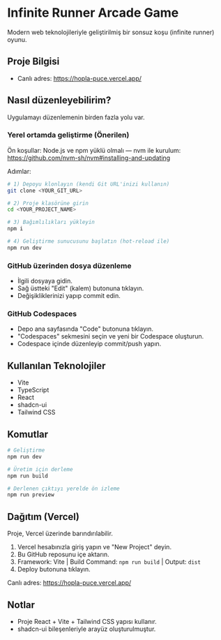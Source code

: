 # Infinite Runner Arcade Game

Modern web teknolojileriyle geliştirilmiş bir sonsuz koşu (infinite runner) oyunu.

## Proje Bilgisi

- Canlı adres: https://hopla-puce.vercel.app/

## Nasıl düzenleyebilirim?

Uygulamayı düzenlemenin birden fazla yolu var.

### Yerel ortamda geliştirme (Önerilen)

Ön koşullar: Node.js ve npm yüklü olmalı — nvm ile kurulum: https://github.com/nvm-sh/nvm#installing-and-updating

Adımlar:

```sh
# 1) Depoyu klonlayın (kendi Git URL'inizi kullanın)
git clone <YOUR_GIT_URL>

# 2) Proje klasörüne girin
cd <YOUR_PROJECT_NAME>

# 3) Bağımlılıkları yükleyin
npm i

# 4) Geliştirme sunucusunu başlatın (hot-reload ile)
npm run dev
```

### GitHub üzerinden dosya düzenleme

- İlgili dosyaya gidin.
- Sağ üstteki "Edit" (kalem) butonuna tıklayın.
- Değişikliklerinizi yapıp commit edin.

### GitHub Codespaces

- Depo ana sayfasında "Code" butonuna tıklayın.
- "Codespaces" sekmesini seçin ve yeni bir Codespace oluşturun.
- Codespace içinde düzenleyip commit/push yapın.

## Kullanılan Teknolojiler

- Vite
- TypeScript
- React
- shadcn-ui
- Tailwind CSS

## Komutlar

```sh
# Geliştirme
npm run dev

# Üretim için derleme
npm run build

# Derlenen çıktıyı yerelde ön izleme
npm run preview
```

## Dağıtım (Vercel)

Proje, Vercel üzerinde barındırılabilir.

1) Vercel hesabınızla giriş yapın ve "New Project" deyin.
2) Bu GitHub reposunu içe aktarın.
3) Framework: Vite | Build Command: `npm run build` | Output: `dist`
4) Deploy butonuna tıklayın.

Canlı adres: https://hopla-puce.vercel.app/

## Notlar

- Proje React + Vite + Tailwind CSS yapısı kullanır.
- shadcn-ui bileşenleriyle arayüz oluşturulmuştur.
